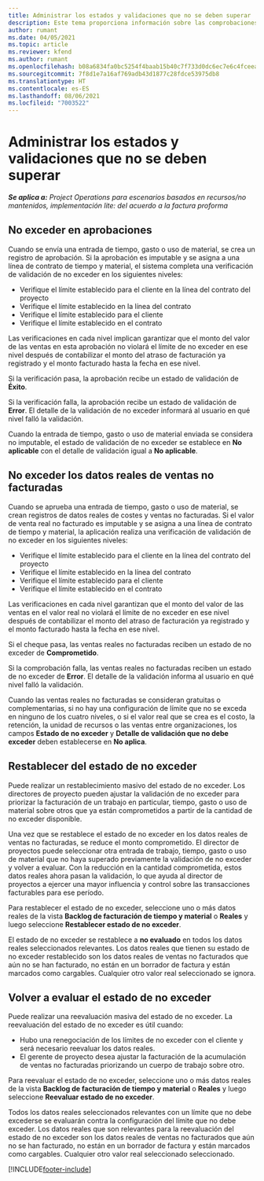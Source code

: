```yaml
---
title: Administrar los estados y validaciones que no se deben superar
description: Este tema proporciona información sobre las comprobaciones de límite que no deben superarse realizadas en Project Operations.
author: rumant
ms.date: 04/05/2021
ms.topic: article
ms.reviewer: kfend
ms.author: rumant
ms.openlocfilehash: b08a6834fa0bc5254f4baab15b40c7f733d0dc6ec7e6c4fceea2836e5e4c656a
ms.sourcegitcommit: 7f8d1e7a16af769adb43d1877c28fdce53975db8
ms.translationtype: HT
ms.contentlocale: es-ES
ms.lasthandoff: 08/06/2021
ms.locfileid: "7003522"
---
```

# <a name="manage-not-to-exceed-status-and-validations"></a>Administrar los estados y validaciones que no se deben superar 

_**Se aplica a:** Project Operations para escenarios basados en recursos/no mantenidos, implementación lite: del acuerdo a la factura proforma_

## <a name="not-to-exceed-on-approvals"></a>No exceder en aprobaciones

Cuando se envía una entrada de tiempo, gasto o uso de material, se crea un registro de aprobación. Si la aprobación es imputable y se asigna a una línea de contrato de tiempo y material, el sistema completa una verificación de validación de no exceder en los siguientes niveles:

  - Verifique el límite establecido para el cliente en la línea del contrato del proyecto
  - Verifique el límite establecido en la línea del contrato
  - Verifique el límite establecido para el cliente
  - Verifique el límite establecido en el contrato

Las verificaciones en cada nivel implican garantizar que el monto del valor de las ventas en esta aprobación no violará el límite de no exceder en ese nivel después de contabilizar el monto del atraso de facturación ya registrado y el monto facturado hasta la fecha en ese nivel.

Si la verificación pasa, la aprobación recibe un estado de validación de **Éxito**.

Si la verificación falla, la aprobación recibe un estado de validación de **Error**. El detalle de la validación de no exceder informará al usuario en qué nivel falló la validación.

Cuando la entrada de tiempo, gasto o uso de material enviada se considera no imputable, el estado de validación de no exceder se establece en **No aplicable** con el detalle de validación igual a **No aplicable**.

## <a name="not-to-exceed-on-unbilled-sales-actuals"></a>No exceder los datos reales de ventas no facturadas

Cuando se aprueba una entrada de tiempo, gasto o uso de material, se crean registros de datos reales de costes y ventas no facturadas. Si el valor de venta real no facturado es imputable y se asigna a una línea de contrato de tiempo y material, la aplicación realiza una verificación de validación de no exceder en los siguientes niveles:

  - Verifique el límite establecido para el cliente en la línea del contrato del proyecto
  - Verifique el límite establecido en la línea del contrato
  - Verifique el límite establecido para el cliente
  - Verifique el límite establecido en el contrato

Las verificaciones en cada nivel garantizan que el monto del valor de las ventas en el valor real no violará el límite de no exceder en ese nivel después de contabilizar el monto del atraso de facturación ya registrado y el monto facturado hasta la fecha en ese nivel.

Si el cheque pasa, las ventas reales no facturadas reciben un estado de no exceder de **Comprometido**.

Si la comprobación falla, las ventas reales no facturadas reciben un estado de no exceder de **Error**. El detalle de la validación informa al usuario en qué nivel falló la validación.

Cuando las ventas reales no facturadas se consideran gratuitas o complementarias, si no hay una configuración de límite que no se exceda en ninguno de los cuatro niveles, o si el valor real que se crea es el costo, la retención, la unidad de recursos o las ventas entre organizaciones, los campos **Estado de no exceder** y **Detalle de validación que no debe exceder** deben establecerse en **No aplica**.

## <a name="reset-the-not-to-exceed-status"></a>Restablecer del estado de no exceder

Puede realizar un restablecimiento masivo del estado de no exceder. Los directores de proyecto pueden ajustar la validación de no exceder para priorizar la facturación de un trabajo en particular, tiempo, gasto o uso de material sobre otros que ya están comprometidos a partir de la cantidad de no exceder disponible.

Una vez que se restablece el estado de no exceder en los datos reales de ventas no facturadas, se reduce el monto comprometido. El director de proyectos puede seleccionar otra entrada de trabajo, tiempo, gasto o uso de material que no haya superado previamente la validación de no exceder y volver a evaluar. Con la reducción en la cantidad comprometida, estos datos reales ahora pasan la validación, lo que ayuda al director de proyectos a ejercer una mayor influencia y control sobre las transacciones facturables para ese período.

Para restablecer el estado de no exceder, seleccione uno o más datos reales de la vista **Backlog de facturación de tiempo y material** o **Reales** y luego seleccione **Restablecer estado de no exceder**.

El estado de no exceder se restablece a **no evaluado** en todos los datos reales seleccionados relevantes. Los datos reales que tienen su estado de no exceder restablecido son los datos reales de ventas no facturados que aún no se han facturado, no están en un borrador de factura y están marcados como cargables. Cualquier otro valor real seleccionado se ignora.

## <a name="reevaluate-not-to-exceed-status"></a>Volver a evaluar el estado de no exceder

Puede realizar una reevaluación masiva del estado de no exceder. La reevaluación del estado de no exceder es útil cuando:

  - Hubo una renegociación de los límites de no exceder con el cliente y será necesario reevaluar los datos reales.
  - El gerente de proyecto desea ajustar la facturación de la acumulación de ventas no facturadas priorizando un cuerpo de trabajo sobre otro.

Para reevaluar el estado de no exceder, seleccione uno o más datos reales de la vista **Backlog de facturación de tiempo y material** o **Reales** y luego seleccione **Reevaluar estado de no exceder**.

Todos los datos reales seleccionados relevantes con un límite que no debe excederse se evaluarán contra la configuración del límite que no debe exceder. Los datos reales que son relevantes para la reevaluación del estado de no exceder son los datos reales de ventas no facturados que aún no se han facturado, no están en un borrador de factura y están marcados como cargables. Cualquier otro valor real seleccionado seleccionado.


[!INCLUDE[footer-include](../../includes/footer-banner.md)]
